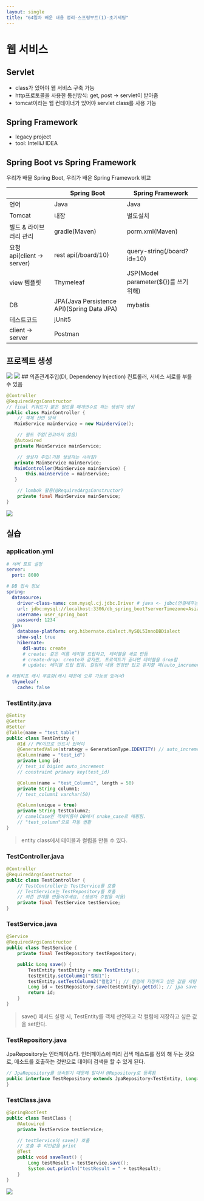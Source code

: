```yaml
---
layout: single
title: "64일차 배운 내용 정리-스프링부트(1)-초기세팅"
---
```


# 웹 서비스
## Servlet
- class가 있어야 웹 서비스 구축 가능
- http프로토콜을 사용한 통신방식: get, post -> servlet이 받아줌
- tomcat이라는 웹 컨테이너가 있어야 servlet class를 사용 가능

## Spring Framework
- legacy project
- tool: IntelliJ IDEA

## Spring Boot vs Spring Framework
우리가 배울 Spring Boot, 우리가 배운 Spring Framework 비교

||Spring Boot|Spring Framework|
|---|---|---|
|언어|Java|Java|
|Tomcat|내장|별도설치|
|빌드 & 라이브러리 관리|gradle(Maven)|porm.xml(Maven)|
|요청 api(client -> server)|rest api(/board/10)|query-string(/board?id=10)|
|view 템플릿|Thymeleaf|JSP(Model parameter(${})를 쓰기 위해)|
|DB|JPA(Java Persistence API)(Spring Data JPA)|mybatis|
|테스트코드|jUnit5||
|client -> server|Postman||

## 프로젝트 생성
<img src="..\assets\images\2022-06-15-0915.excalidraw.svg">
<img src="..\assets\images\2022-06-20-1033.excalidraw.svg">
## 의존관계주입(DI, Dependency Injection)
컨트롤러, 서비스 서로를 부를 수 있음

```java
@Controller
@RequiredArgsConstructor 
// final 키워드가 붙은 필드를 매개변수로 하는 생성자 생성
public class MainController {
    // 객체 선언 방식
   MainService mainService = new MainService();

    // 필드 주입(권고하지 않음)
   @Autowired
   private MainService mainService;

    // 생성자 주입(기본 생성자는 사라짐)
   private MainService mainService;
   MainController(MainService mainService) {
       this.mainService = mainService;
   }

    // lombok 활용(@RequiredArgsConstructor)
    private final MainService mainService;
}
```
<img src="..\assets\images\2022-06-20-1302.excalidraw.svg">

## 실습
### application.yml

```yml
# 서버 포트 설정
server:
  port: 8080

# DB 접속 정보
spring:
  datasource:
    driver-class-name: com.mysql.cj.jdbc.Driver # java <- jdbc(연결해주는 라이브러리) -> db
    url: jdbc:mysql://localhost:3306/db_spring_boot?serverTimezone=Asia/Seoul&characterEncoding=UTF-8
    username: user_spring_boot
    password: 1234
  jpa:
    database-platform: org.hibernate.dialect.MySQL5InnoDBDialect
    show-sql: true
    hibernate:
      ddl-auto: create
      # create: 같은 이름 테이블 드랍하고, 테이블을 새로 만듬
      # create-drop: create와 같지만, 프로젝트가 끝나면 테이블을 drop함
      # update: 테이블 드랍 없음. 컬럼의 내용 변경만 있고 유지할 때(auto_increment 같은 구조적 변경은 안됨)

# 타임리프 캐시 무효화(캐시 때문에 오류 가능성 있어서)
  thymeleaf:
    cache: false
```

### TestEntity.java

```java
@Entity
@Getter
@Setter
@Table(name = "test_table")
public class TestEntity {
    @Id // PK이므로 반드시 있어야
    @GeneratedValue(strategy = GenerationType.IDENTITY) // auto_increment
    @Column(name = "test_id")
    private Long id;
    // test_id bigint auto_increment
    // constraint primary key(test_id)

    @Column(name = "test_Column1", length = 50)
    private String column1;
    // test_column1 varchar(50) 

    @Column(unique = true)
    private String testColumn2;
    // camelCase인 객체이름이 DB에서 snake_case로 매핑됨.
    // "test_column"으로 자동 변환
}
```
>entity class에서 테이블과 컬럼을 만들 수 있다.

### TestController.java

```java
@Controller
@RequiredArgsConstructor
public class TestController {
    // TestController는 TestService를 호출
    // TestService는 TestRepository를 호출
    // 의존 관계를 만들어주세요. (생성자 주입을 이용)
    private final TestService testService;
}
```

### TestService.java

```java
@Service
@RequiredArgsConstructor
public class TestService {
    private final TestRepository testRepository;

    public Long save() {
        TestEntity testEntity = new TestEntity();
        testEntity.setColumn1("컬럼1");
        testEntity.setTestColumn2("컬럼2"); // 컬럼에 저장하고 싶은 값을 세팅
        Long id = testRepository.save(testEntity).getId(); // jpa save method는 save한 entity를 리턴함
        return id;
    }
}
```
>save() 메서드 실행 시, TestEntity를 객체 선언하고 각 컬럼에 저장하고 싶은 값을 set한다. 

### TestRepository.java
JpaRepository는 인터페이스다. 인터페이스에 미리 검색 메소드를 정의 해 두는 것으로, 메소드를 호출하는 것만으로 데이터 검색을 할 수 있게 된다.

```java
// JpaRepository를 상속받기 때문에 알아서 @Repository로 등록됨
public interface TestRepository extends JpaRepository<TestEntity, Long> { // 대상 entity, pk타입
}
```

### TestClass.java

```java
@SpringBootTest
public class TestClass {
    @Autowired
    private TestService testService;

    // testService의 save() 호출
    // 호출 후 리턴값을 print
    @Test
    public void saveTest() {
        Long testResult = testService.save();
        System.out.println("testResult = " + testResult);
    }
}
```

<img src="..\assets\images\2022-06-20-1355.excalidraw.svg">







 
